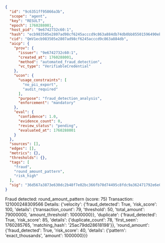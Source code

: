 ```json
{
  "id": "9c6351ff95866a3b",
  "scope": "agent",
  "key": "RESULT",
  "epoch": 1760288001,
  "host_pid": "9e6742732c60:1",
  "hash": "ecb983505e2807ad98cf6245acccd9c863a884db74db0bb85501596490ebf8ad",
  "cid": "QmV1ecb983505e2807ad98cf6245acccd9c863a884db",
  "aicp": {
    "prov": {
      "issuer": "9e6742732c60:1",
      "created_at": 1760288001,
      "method": "automated_fraud_detection",
      "vc_type": "VerifiableCredential"
    },
    "ucon": {
      "usage_constraints": [
        "no_pii_export",
        "audit_required"
      ],
      "purpose": "fraud_detection_analysis",
      "enforcement": "mandatory"
    },
    "eval": {
      "confidence": 1.0,
      "evidence_count": 0,
      "review_status": "pending",
      "evaluated_at": 1760288001
    }
  },
  "sources": [],
  "edges": [],
  "metrics": {},
  "thresholds": {},
  "tags": [
    "fraud",
    "round_amount_pattern",
    "risk_high"
  ],
  "sig": "36d567a3873e630dc2b48f7e02bc366fb70d74495c8fdc9a362471792e6e083c"
}
```

Fraud detected: round_amount_pattern (score: 75)
Transaction: 121000248309566
Details: {'velocity': {'fraud_detected': True, 'risk_score': 100, 'details': {'transaction_count': 79, 'threshold': 50, 'total_amount': 79000000, 'amount_threshold': 10000000}}, 'duplicate': {'fraud_detected': True, 'risk_score': 85, 'details': {'duplicate_count': 78, 'first_seen': 1760285765, 'matching_hash': '25ac79dd28618198'}}, 'round_amount': {'fraud_detected': True, 'risk_score': 40, 'details': {'pattern': 'exact_thousands', 'amount': 1000000}}}